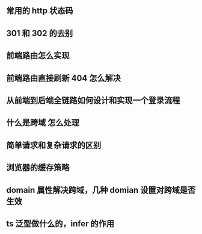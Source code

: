## 常用的 http 状态码

## 301 和 302 的去别

## 前端路由怎么实现

## 前端路由直接刷新 404 怎么解决

## 从前端到后端全链路如何设计和实现一个登录流程

## 什么是跨域 怎么处理

## 简单请求和复杂请求的区别

## 浏览器的缓存策略

## domain 属性解决跨域，几种 domian 设置对跨域是否生效

## ts 泛型做什么的，infer 的作用
